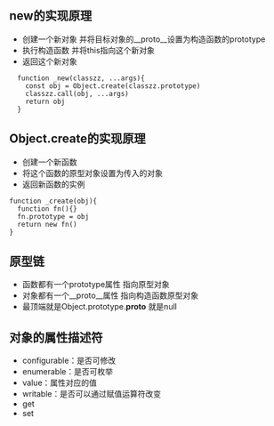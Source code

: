 ## new的实现原理
  - 创建一个新对象 并将目标对象的__proto__设置为构造函数的prototype
  - 执行构造函数 并将this指向这个新对象
  - 返回这个新对象
  ```
    function _new(classzz, ...args){
      const obj = Object.create(classzz.prototype)
      classzz.call(obj, ...args)
      return obj
    }
  ```
## Object.create的实现原理
  - 创建一个新函数
  - 将这个函数的原型对象设置为传入的对象
  - 返回新函数的实例
  ```
  function _create(obj){
    function fn(){}
    fn.prototype = obj
    return new fn()
  }
  ```

## 原型链
  - 函数都有一个prototype属性 指向原型对象
  - 对象都有一个__proto__属性 指向构造函数原型对象
  - 最顶端就是Object.prototype.__proto__ 就是null

## 对象的属性描述符
  - configurable：是否可修改
  - enumerable：是否可枚举
  - value：属性对应的值
  - writable：是否可以通过赋值运算符改变
  - get
  - set
